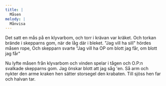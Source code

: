 ```yaml
---
title: |
  Måsen
melody: |
  Månvisa
---
```

Det satt en mås på en klyvarbom, 
och torr i krävan var kräket. 
Och torkan brände i skepparns gom, 
när de låg där i bleket. 
"Jag vill ha sill" hördes måsen rope, 
Och skepparn svarte "Jag vill ha OP 
om blott jag får, om blott jag får" 

Nu lyfte måsen från klyvarbom 
och vinden spelar i tågen 
och O.P:n svalkade skepparns gom. 
Jag önskar blott att jag såg 'en. 
Så arm och nykter den arme kraken 
hen sätter storsegel den krabaten. 
Till sjöss hen far och halvan tar.